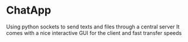 # ChatApp
Using python sockets to send texts and files through a central server
It comes with a nice interactive GUI for the client and fast transfer speeds

